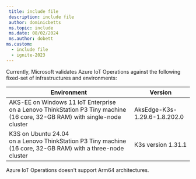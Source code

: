```yaml
---
 title: include file
 description: include file
 author: dominicbetts
 ms.topic: include
 ms.date: 08/02/2024
 ms.author: dobett
ms.custom:
  - include file
  - ignite-2023
---
```


Currently, Microsoft validates Azure IoT Operations against the following fixed-set of infrastructures and environments:

| Environment | Version |
| ----------- | ------- |
| AKS-EE on Windows 11 IoT Enterprise <br> on a Lenovo ThinkStation P3 Tiny machine (16 core, 32-GB RAM) with single-node cluster | AksEdge-K3s-1.29.6-1.8.202.0 |
| K3S on Ubuntu 24.04 <br> on a Lenovo ThinkStation P3 Tiny machine (16 core, 32-GB RAM) with a three-node cluster | K3s version 1.31.1 |

Azure IoT Operations doesn't support Arm64 architectures.
